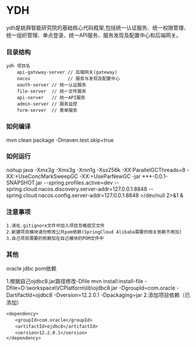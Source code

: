 # YDH
ydh是姚舜智能研究院的基础核心代码框架,包括统一认证服务、统一权限管理、统一组织管理、单点登录、统一API服务、服务发现及配置中心和后端网关。

### 目录结构
```
ydh 项目名
    api-gateway-server // 后端网关(gateway)
    nacos              // 服务与发现及配置中心
    oauth-server // 统一认证服务
    file-server  // 统一文件服务
    api-server   // 统一API服务
    admin-server // 服务监控
    form-server  // 表单服务
```
### 如何编译
mvn clean package -Dmaven.test.skip=true

### 如何运行
nohup java  -Xmx3g -Xms3g -Xmn1g -Xss256k -XX:ParallelGCThreads=8 -XX:+UseConcMarkSweepGC -XX:+UseParNewGC  -jar ***-0.0.1-SNAPSHOT.jar --spring.profiles.active=dev --spring.cloud.nacos.discovery.server-addr=127.0.0.1:8848 --spring.cloud.nacos.config.server-addr=127.0.0.1:8848 >/dev/null 2>&1 &

### 注意事项
    1.请在.gitignore文件中加入项目忽略提交文件
    2.新建项目模块请勿修改公共pom依赖(SpringCloud Alibaba需要的相关依赖不用加)
    3.自己项目需要的依赖加在自己模块的POM文件中

### 其他
oracle jdbc pom依赖

1.根据自己ojdbc8.jar路径修改-Dfile
mvn install:install-file -Dfile=D:\workspace\VCPlatform\lib\ojdbc8.jar -DgroupId=com.oracle -DartifactId=ojdbc8 -Dversion=12.2.0.1 -Dpackaging=jar
2.添加项目依赖（已添加）
```
<dependency>
　　<groupId>com.oracle</groupId>
　　<artifactId>ojdbc8</artifactId>
　　<version>12.2.0.1</version>
</dependency>
```
